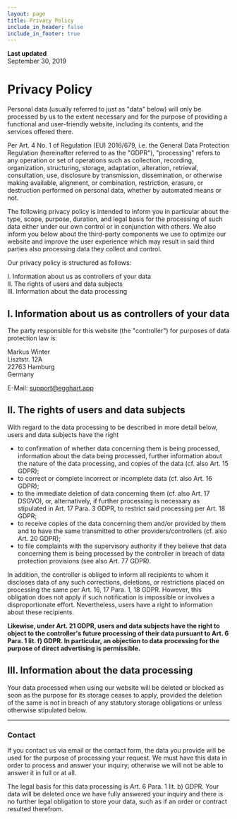 ```yaml
---
layout: page
title: Privacy Policy
include_in_header: false
include_in_footer: true
---
```


**Last updated**  
September 30, 2019

# Privacy Policy

Personal data (usually referred to just as "data" below) will only be processed by us to the extent necessary and for
the purpose of providing a functional and user-friendly website, including its contents, and the services offered there.

Per Art. 4 No. 1 of Regulation (EU) 2016/679, i.e. the General Data Protection Regulation (hereinafter referred to as
the "GDPR"), "processing" refers to any operation or set of operations such as collection, recording, organization,
structuring, storage, adaptation, alteration, retrieval, consultation, use, disclosure by transmission, dissemination,
or otherwise making available, alignment, or combination, restriction, erasure, or destruction performed on personal
data, whether by automated means or not.

The following privacy policy is intended to inform you in particular about the type, scope, purpose, duration, and legal
basis for the processing of such data either under our own control or in conjunction with others. We also inform you
below about the third-party components we use to optimize our website and improve the user experience which may result
in said third parties also processing data they collect and control.

Our privacy policy is structured as follows:

I. Information about us as controllers of your data<br>
II. The rights of users and data subjects<br>
III. Information about the data processing

## I. Information about us as controllers of your data

The party responsible for this website (the "controller") for purposes of data protection law is:

Markus Winter<br>
Lisztstr. 12A<br>
22763 Hamburg<br>
Germany

E-Mail: support@egghart.app</p>

## II. The rights of users and data subjects

With regard to the data processing to be described in more detail below, users and data subjects have the right

 - to confirmation of whether data concerning them is being processed, information about the data being processed,
    further information about the nature of the data processing, and copies of the data (cf. also Art. 15 GDPR);
 - to correct or complete incorrect or incomplete data (cf. also Art. 16 GDPR);
 - to the immediate deletion of data concerning them (cf. also Art. 17 DSGVO), or, alternatively, if further processing
    is necessary as stipulated in Art. 17 Para. 3 GDPR, to restrict said processing per Art. 18 GDPR;
 - to receive copies of the data concerning them and/or provided by them and to have the same transmitted to other
    providers/controllers (cf. also Art. 20 GDPR);
 - to file complaints with the supervisory authority if they believe that data concerning them is being processed by
    the controller in breach of data protection provisions (see also Art. 77 GDPR).

In addition, the controller is obliged to inform all recipients to whom it discloses data of any such corrections,
deletions, or restrictions placed on processing the same per Art. 16, 17 Para. 1, 18 GDPR. However, this obligation
does not apply if such notification is impossible or involves a disproportionate effort. Nevertheless, users have a
right to information about these recipients.

**Likewise, under Art. 21 GDPR, users and data subjects have the right to object to the controller's future processing
of their data pursuant to Art. 6 Para. 1 lit. f) GDPR. In particular, an objection to data processing for the purpose
of direct advertising is permissible.**

## III. Information about the data processing

Your data processed when using our website will be deleted or blocked as soon as the purpose for its storage ceases to
apply, provided the deletion of the same is not in breach of any statutory storage obligations or unless otherwise
stipulated below.

---

### Contact
If you contact us via email or the contact form, the data you provide will be used for the purpose of processing your
request. We must have this data in order to process and answer your inquiry; otherwise we will not be able to answer it
in full or at all.

The legal basis for this data processing is Art. 6 Para. 1 lit. b) GDPR.
Your data will be deleted once we have fully answered your inquiry and there is no further legal obligation to store
your data, such as if an order or contract resulted therefrom.
